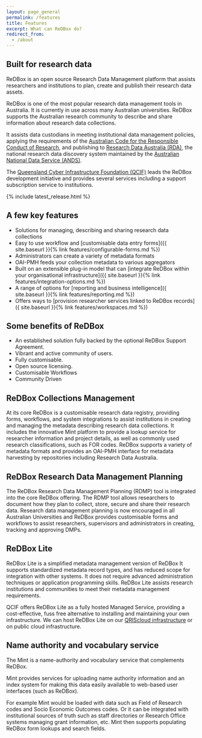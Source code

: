 ```yaml
---
layout: page_general
permalink: /features
title: Features
excerpt: What can ReDBox do?
redirect_from:
  - /about
---
```


## Built for research data

ReDBox is an open source Research Data Management platform that assists researchers and institutions to
plan, create and publish their research data assets.

ReDBox is one of the most popular research data management tools in Australia.
It is currently in use across many Australian universities.
ReDBox supports the Australian research community to describe and share information about research data collections.

It assists data custodians in meeting institutional data management policies, applying the requirements
of the
[Australian Code for the Responsible Conduct of Research](https://www.nhmrc.gov.au/about-us/publications/australian-code-responsible-conduct-research-2018),
and publishing to
[Research Data Australia (RDA)](https://researchdata.edu.au/),
the national research data discovery system maintained by the
[Australian National Data Service (ANDS)](https://ardc.edu.au/).

The
[Queensland Cyber Infrastructure Foundation (QCIF)](https://www.qcif.edu.au/)
leads the ReDBox development initiative and
provides several services including a support subscription service to institutions.

{% include latest_release.html %}

## A few key features

- Solutions for managing, describing and sharing research data collections
- Easy to use workflow and [customisable data entry forms]({{ site.baseurl }}{% link features/configurable-forms.md %})
- Administrators can create a variety of metadata formats
- OAI-PMH feeds your collection metadata to various aggregators
- Built on an extensible plug-in model that can [integrate ReDBox within your organisational infrastructure]({{ site.baseurl }}{% link features/integration-options.md %})
- A range of options for [reporting and business intelligence]({ site.baseurl }}{% link features/reporting.md %})
- Offers ways to [provision researcher services linked to ReDBox records]({ site.baseurl }}{% link features/workspaces.md %})

## Some benefits of ReDBox

- An established solution fully backed by the optional ReDBox Support Agreement.
- Vibrant and active community of users.
- Fully customisable.
- Open source licensing.
- Customisable Workflows
- Community Driven

## ReDBox Collections Management

At its core ReDBox is a customisable research data registry, providing forms, workflows, and system integrations
to assist institutions in creating and managing the metadata describing research data collections.
It includes the innovative Mint platform to provide a lookup service for researcher information and project details,
as well as commonly used research classifications, such as FOR codes. ReDBox supports a variety of metadata formats
and provides an OAI-PMH interface for metadata harvesting by repositories including Research Data Australia.

## ReDBox Research Data Management Planning

The ReDBox Research Data Management Planning (RDMP) tool is integrated into the core ReDBox offering.
The RDMP tool allows researchers to document how they plan to collect, store, secure and share their research data.
Research data management planning is now encouraged in all Australian Universities and
ReDBox provides customisable forms and workflows to assist researchers, supervisors and administrators in creating,
tracking and approving DMPs.

## ReDBox Lite

ReDBox Lite is a simplified metadata management version of ReDBox
It supports standardized metadata record types, and has reduced scope for integration with other systems.
It does not require advanced administration techniques or application programming skills.
ReDBox Lite assists research institutions and communities to meet their metadata management requirements.

QCIF offers ReDBox Lite as a fully hosted Managed Service, providing a cost-effective,
fuss free alternative to installing and maintaining your own infrastructure.
We can host ReDBox Lite on our
[QRIScloud infrastructure](https://www.qriscloud.org.au/)
or on public cloud infrastructure.

## Name authority and vocabulary service

The Mint is a name-authority and vocabulary service that complements ReDBox.

Mint provides services for uploading name authority information and an index system for making this data
easily available to web-based user interfaces (such as ReDBox).

For example Mint would be loaded with data such as Field of Research codes and Socio Economic Outcomes codes.
Or it can be integrated with institutional sources of truth such as staff directories or
Research Office systems managing grant information, etc.
Mint then supports populating ReDBox form lookups and search fields.
